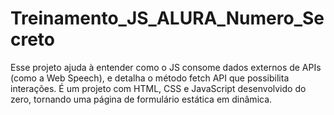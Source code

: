 # Treinamento_JS_ALURA_Numero_Secreto
Esse projeto ajuda à entender como o JS consome dados externos de APIs (como a Web Speech), e detalha o método fetch API que possibilita interações.  É um projeto com HTML, CSS e JavaScript desenvolvido do zero, tornando uma página de formulário estática em dinâmica.
